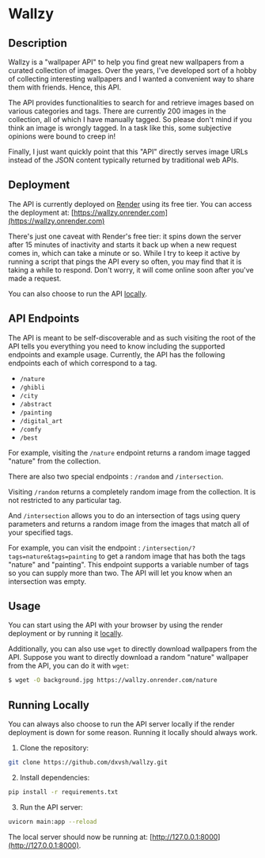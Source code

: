 # Wallzy

## Description

Wallzy is a "wallpaper API" to help you find great new wallpapers from a curated collection of images. Over the years, I've developed sort of a hobby of collecting interesting wallpapers and I wanted a convenient way to share them with friends. Hence, this API.

The API provides functionalities to search for and retrieve images based on various categories and tags. There are currently 200 images in the collection, all of which I have manually tagged. So please don't mind if you think an image is wrongly tagged. In a task like this, some subjective opinions were bound to creep in!

Finally, I just want quickly point that this "API" directly serves image URLs instead of the JSON content typically returned by traditional web APIs.

## Deployment

The API is currently deployed on [Render](https://render.com) using its free tier. You can access the deployment at: [https://wallzy.onrender.com](https://wallzy.onrender.com)

There's just one caveat with Render's free tier: it spins down the server after 15 minutes of inactivity and starts it back up when a new request comes in, which can take a minute or so. While I try to keep it active by running a script that pings the API every so often, you may find that it is taking a while to respond. Don't worry, it will come online soon after you've made a request.

You can also choose to run the API [locally](#running-locally).

## API Endpoints

The API is meant to be self-discoverable and as such visiting the root of the API tells you everything you need to know including the supported endpoints and example usage.
Currently, the API has the following endpoints each of which correspond to a tag.

+ `/nature` 
+ `/ghibli`
+ `/city`
+ `/abstract`
+ `/painting`
+ `/digital_art`
+ `/comfy`
+ `/best`

For example, visiting the `/nature` endpoint returns a random image tagged "nature" from the collection.

There are also two special endpoints : `/random` and `/intersection`.

Visiting `/random` returns a completely random image from the collection. It is not restricted to any particular tag.

And `/intersection` allows you to do an intersection of tags using query parameters and returns a random image from the images that match all of your specified tags.

For example, you can visit the endpoint : `/intersection/?tags=nature&tags=painting` to get a random image that has both the tags "nature" and "painting".
This endpoint supports a variable number of tags so you can supply more than two. The API will let you know when an intersection was empty.

## Usage

You can start using the API with your browser by using the render deployment or by running it [locally](#running-locally).

Additionally, you can also use `wget` to directly download wallpapers from the API. Suppose you want to directly download a random "nature" wallpaper from the API, you can do it with `wget`:

```bash
$ wget -O background.jpg https://wallzy.onrender.com/nature
```

## Running Locally

You can always also choose to run the API server locally if the render deployment is down for some reason. Running it locally should always work.

1. Clone the repository:
```bash
git clone https://github.com/dxvsh/wallzy.git
```

2. Install dependencies:
```bash
pip install -r requirements.txt
```
 
3. Run the API server:
```bash
uvicorn main:app --reload
```

The local server should now be running at: [http://127.0.0.1:8000](http://127.0.0.1:8000).
